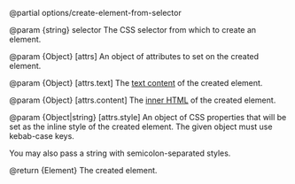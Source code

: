 @partial options/create-element-from-selector

@param {string} selector
  The CSS selector from which to create an element.

@param {Object} [attrs]
  An object of attributes to set on the created element.

@param {Object} [attrs.text]
  The [text content](https://developer.mozilla.org/en-US/docs/Web/API/Node/textContent) of the created element.

@param {Object} [attrs.content]
  The [inner HTML](https://developer.mozilla.org/en-US/docs/Web/API/Element/innerHTML) of the created element.

@param {Object|string} [attrs.style]
  An object of CSS properties that will be set as the inline style
  of the created element. The given object must use kebab-case keys.

  You may also pass a string with semicolon-separated styles.

@return {Element}
  The created element.
